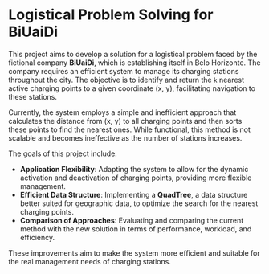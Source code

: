 # Logistical Problem Solving for BiUaiDi

This project aims to develop a solution for a logistical problem faced by the fictional company **BiUaiDi**, which is establishing itself in Belo Horizonte. The company requires an efficient system to manage its charging stations throughout the city. The objective is to identify and return the `k` nearest active charging points to a given coordinate (x, y), facilitating navigation to these stations.

Currently, the system employs a simple and inefficient approach that calculates the distance from (x, y) to all charging points and then sorts these points to find the nearest ones. While functional, this method is not scalable and becomes ineffective as the number of stations increases.

The goals of this project include:

- **Application Flexibility**: Adapting the system to allow for the dynamic activation and deactivation of charging points, providing more flexible management.
- **Efficient Data Structure**: Implementing a **QuadTree**, a data structure better suited for geographic data, to optimize the search for the nearest charging points.
- **Comparison of Approaches**: Evaluating and comparing the current method with the new solution in terms of performance, workload, and efficiency.

These improvements aim to make the system more efficient and suitable for the real management needs of charging stations.
